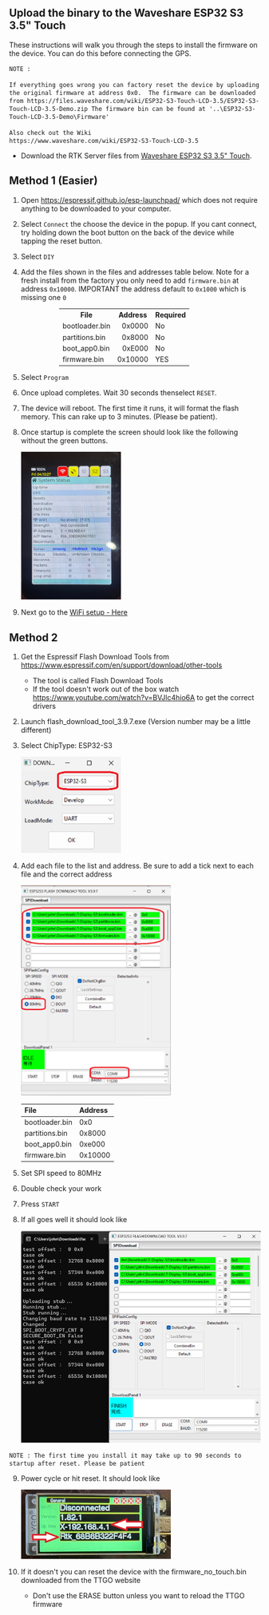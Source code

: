 <style>
.r2{
	text-align:right;
}
</style>

## Upload the binary to the Waveshare ESP32 S3 3.5" Touch

These instructions will walk you through the steps to install the firmware on the device. You can do this before connecting the GPS.

```
NOTE : 

If everything goes wrong you can factory reset the device by uploading the original firmware at address 0x0.  The firmware can be downloaded from https://files.waveshare.com/wiki/ESP32-S3-Touch-LCD-3.5/ESP32-S3-Touch-LCD-3.5-Demo.zip The firmware bin can be found at '..\ESP32-S3-Touch-LCD-3.5-Demo\Firmware'

Also check out the Wiki 
https://www.waveshare.com/wiki/ESP32-S3-Touch-LCD-3.5
```



- Download the RTK Server files from [Waveshare ESP32 S3 3.5" Touch](https://1drv.ms/f/c/85ac5a1466e8dffa/Qvrf6GYUWqwggIWYqgEAAAAAAQn6uUMdvsv8OQ). 

## Method 1 (Easier)

1) Open https://espressif.github.io/esp-launchpad/ which does not require anything to be downloaded to your computer.

2) Select `Connect` the choose the device in the popup. If you cant connect, try holding down the boot button on the back of the device while tapping the reset button.

3) Select `DIY`

4) Add the files shown in the files and addresses table below. Note for a fresh install from the factory you only need to add `firmware.bin` at address `0x10000`. IMPORTANT the address default to `0x1000` which is missing one `0`

<table style='margin-left:100px;'>
<tr><th>File</th><th>Address</th><th>Required</th></tr>
<tr><td>bootloader.bin</td><td class='r2'>0x0000</td><td>No</td></tr>
<tr><td>partitions.bin</td><td class='r2'>0x8000</td><td>No</td></tr>
<tr><td>boot_app0.bin</td><td class='r2'>0xE000</td><td>No</td></tr>
<tr><td>firmware.bin<td class='r2'>0x10000</td><td>YES</td></tr>
</table>

5) Select `Program`

6) Once upload completes. Wait 30 seconds thenselect `RESET`.

7) The device will reboot. The first time it runs, it will format the flash memory. This can rake up to 3 minutes. (Please be patient).

8) Once startup is complete the screen should look like the following without the green buttons.

	<img src="Photos/ScreenShots/StartupScreen.JPG?raw=true" width="200"/>

9) Next go to the [WiFi setup - Here](README.md#connect-wifi)
 


## Method 2

1) Get the Espressif Flash Download Tools from https://www.espressif.com/en/support/download/other-tools
	- The tool is called Flash Download Tools
	- If the tool doesn't work out of the box watch https://www.youtube.com/watch?v=BVJlc4hio6A to get the correct drivers
2) Launch flash_download_tool_3.9.7.exe (Version number may be a little different)
3) Select ChipType: ESP32-S3

	<img src="https://github.com/mctainsh/Esp32/blob/main/UM98RTKServer/Photos/TTGO-Display-S3/Flash-ChipSelect.png?raw=true" width="200"/>
4) Add each file to the list and address. Be sure to add a tick next to each file and the correct address

	<img src="https://github.com/mctainsh/Esp32/blob/main/UM98RTKServer/Photos/TTGO-Display-S3/Flash-FileAssignment.png?raw=true" width="300"/>

	| File | Address | 
	| --- | --- | 
 	| bootloader.bin|0x0 | 
 	| partitions.bin|0x8000 | 
 	| boot_app0.bin |0xe000 |
 	| firmware.bin |0x10000|

5) Set SPI speed to 80MHz
6) Double check your work
7) Press `START`
8) If all goes well it should look like

	<img src="https://github.com/mctainsh/Esp32/blob/main/UM98RTKServer/Photos/TTGO-Display-S3/Flash-CompleteResult.png?raw=true" Width="600"/>

```
NOTE : The first time you install it may take up to 90 seconds to startup after reset. Please be patient
```

9) Power cycle or hit reset. It should look like

	<img src="https://github.com/mctainsh/Esp32/blob/main/UM98RTKServer/Photos/TTGO-Display-S3/PRE_WIFI.jpg?raw=true" width="300"/>

10) If it doesn't you can reset the device with the firmware_no_touch.bin downloaded from the TTGO website
	- Don't use the ERASE button unless you want to reload the TTGO firmware